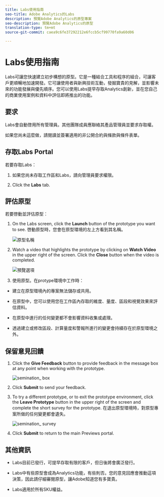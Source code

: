 ```yaml
---
title: Labs使用指南
seo-title: Adobe Analytics的Labs
description: 預覽Adobe Analytics的原型專案
seo-description: 預覽Adobe Analytics的原型
translation-type: tm+mt
source-git-commit: caea9c6fe37292212e6fccb5cf99770fa9a60d06

---
```




# Labs使用指南

Labs可讓您快速建立初步構想的原型。它是一種結合工具和程序的組合，可讓客戶更順暢地加速開發。它可讓使用者與新興技術互動，發掘寶貴的見解，並影響未來的功能發展與優先順序。您可以使用Labs提早存取Analytics創新，並在您自己的商業使用案例和資料中評估即將推出的功能。

## 要求

Labs會自動啓用所有管理員。其他團隊成員應聯絡其產品管理員並要求存取權。

如果您尚未這麼做，請閱讀並簽署適用的非公開合約與條款與條件表單。

## 存取Labs Portal

若要存取Labs：

1. 如果您尚未存取工作區和Labs，請向管理員要求權限。

1. Click the **Labs** tab.


## 評估原型

若要啓動並評估原型：

1. On the Labs screen, click the **Launch** button of the prototype you want to see. 啓動原型時，您會在原型環境的左上方看到其名稱。

   ![原型名稱](https://user-images.githubusercontent.com/29133525/58670566-c03b6c00-82fc-11e9-8b29-ee34260c4024.png)

1. Watch a video that highlights the prototype by clicking on **Watch Video** in the upper right of the screen. Click the **Close** button when the video is completed.

   ![預覽選項](https://user-images.githubusercontent.com/29133525/58670261-a2213c00-82fb-11e9-88db-cc839c98fdab.png)

1. 使用原型。在protype環境中工作時：

* 建立在原型環境內的專案無法儲存或共用。

* 在原型中，您可以使用您在工作區內存取的維度、量度、區段和視覺效果來評估資料。

* 在原型中進行的任何變更都不會影響資料收集或處理。

* 透過建立或修改區段、計算量度和警報所進行的變更會持續存在於原型環境之外。

## 保留意見回饋

1. Click the **Give Feedback** button to provide feedback in the message box at any point when working with the prototype.

   ![semination_ box](https://user-images.githubusercontent.com/29133525/58670344-f0363f80-82fb-11e9-8824-ec2b41f7187a.png)

1. Click **Submit** to send your feedback.

1. To try a different prototype, or to exit the prototype environment, click the **Leave Prototype** button in the upper right of the screen and complete the short survey for the prototype. 在退出原型環境時，對原型專案所做的任何變更都會遺失。

   ![semination_ survey](https://user-images.githubusercontent.com/29133525/58670404-2bd10980-82fc-11e9-8cae-0dfc9f9da6b7.png)

1. Click **Submit** to return to the main Previews portal.

## 其他資訊

* Labs目前已發行，可提早存取有限的客戶，但日後將會廣泛發行。

* Labs中有些原型會成為Analytics功能，有些則否。您的意見回應會推動這項決策，因此請仔細審閱原型，讓Adobe知道您有多寶貴。

* Labs適用於所有SKU權益。
